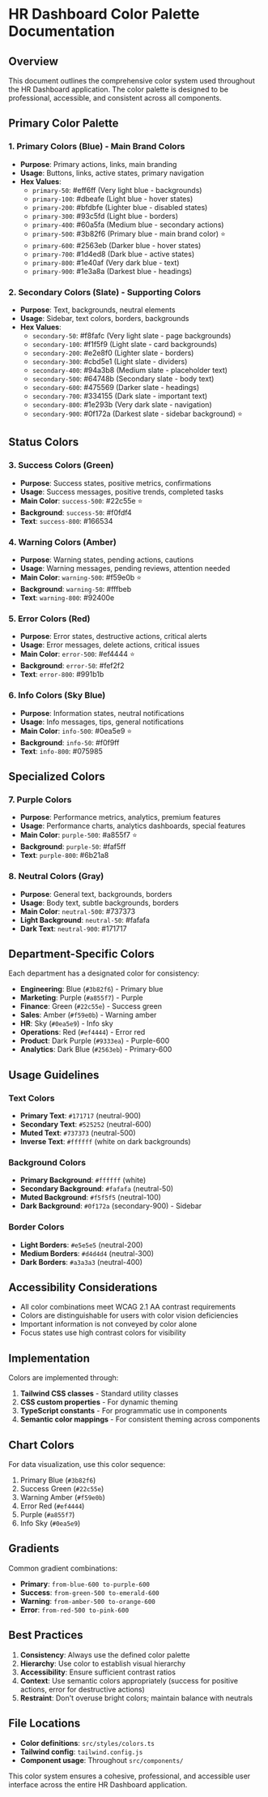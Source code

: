 # HR Dashboard Color Palette Documentation

## Overview
This document outlines the comprehensive color system used throughout the HR Dashboard application. The color palette is designed to be professional, accessible, and consistent across all components.

## Primary Color Palette

### 1. Primary Colors (Blue) - Main Brand Colors
- **Purpose**: Primary actions, links, main branding
- **Usage**: Buttons, links, active states, primary navigation
- **Hex Values**:
  - `primary-50`: #eff6ff (Very light blue - backgrounds)
  - `primary-100`: #dbeafe (Light blue - hover states)
  - `primary-200`: #bfdbfe (Lighter blue - disabled states)
  - `primary-300`: #93c5fd (Light blue - borders)
  - `primary-400`: #60a5fa (Medium blue - secondary actions)
  - `primary-500`: #3b82f6 (Primary blue - main brand color) ⭐
  - `primary-600`: #2563eb (Darker blue - hover states)
  - `primary-700`: #1d4ed8 (Dark blue - active states)
  - `primary-800`: #1e40af (Very dark blue - text)
  - `primary-900`: #1e3a8a (Darkest blue - headings)

### 2. Secondary Colors (Slate) - Supporting Colors
- **Purpose**: Text, backgrounds, neutral elements
- **Usage**: Sidebar, text colors, borders, backgrounds
- **Hex Values**:
  - `secondary-50`: #f8fafc (Very light slate - page backgrounds)
  - `secondary-100`: #f1f5f9 (Light slate - card backgrounds)
  - `secondary-200`: #e2e8f0 (Lighter slate - borders)
  - `secondary-300`: #cbd5e1 (Light slate - dividers)
  - `secondary-400`: #94a3b8 (Medium slate - placeholder text)
  - `secondary-500`: #64748b (Secondary slate - body text)
  - `secondary-600`: #475569 (Darker slate - headings)
  - `secondary-700`: #334155 (Dark slate - important text)
  - `secondary-800`: #1e293b (Very dark slate - navigation)
  - `secondary-900`: #0f172a (Darkest slate - sidebar background) ⭐

## Status Colors

### 3. Success Colors (Green)
- **Purpose**: Success states, positive metrics, confirmations
- **Usage**: Success messages, positive trends, completed tasks
- **Main Color**: `success-500`: #22c55e ⭐
- **Background**: `success-50`: #f0fdf4
- **Text**: `success-800`: #166534

### 4. Warning Colors (Amber)
- **Purpose**: Warning states, pending actions, cautions
- **Usage**: Warning messages, pending reviews, attention needed
- **Main Color**: `warning-500`: #f59e0b ⭐
- **Background**: `warning-50`: #fffbeb
- **Text**: `warning-800`: #92400e

### 5. Error Colors (Red)
- **Purpose**: Error states, destructive actions, critical alerts
- **Usage**: Error messages, delete actions, critical issues
- **Main Color**: `error-500`: #ef4444 ⭐
- **Background**: `error-50`: #fef2f2
- **Text**: `error-800`: #991b1b

### 6. Info Colors (Sky Blue)
- **Purpose**: Information states, neutral notifications
- **Usage**: Info messages, tips, general notifications
- **Main Color**: `info-500`: #0ea5e9 ⭐
- **Background**: `info-50`: #f0f9ff
- **Text**: `info-800`: #075985

## Specialized Colors

### 7. Purple Colors
- **Purpose**: Performance metrics, analytics, premium features
- **Usage**: Performance charts, analytics dashboards, special features
- **Main Color**: `purple-500`: #a855f7 ⭐
- **Background**: `purple-50`: #faf5ff
- **Text**: `purple-800`: #6b21a8

### 8. Neutral Colors (Gray)
- **Purpose**: General text, backgrounds, borders
- **Usage**: Body text, subtle backgrounds, borders
- **Main Color**: `neutral-500`: #737373
- **Light Background**: `neutral-50`: #fafafa
- **Dark Text**: `neutral-900`: #171717

## Department-Specific Colors

Each department has a designated color for consistency:

- **Engineering**: Blue (`#3b82f6`) - Primary blue
- **Marketing**: Purple (`#a855f7`) - Purple
- **Finance**: Green (`#22c55e`) - Success green
- **Sales**: Amber (`#f59e0b`) - Warning amber
- **HR**: Sky (`#0ea5e9`) - Info sky
- **Operations**: Red (`#ef4444`) - Error red
- **Product**: Dark Purple (`#9333ea`) - Purple-600
- **Analytics**: Dark Blue (`#2563eb`) - Primary-600

## Usage Guidelines

### Text Colors
- **Primary Text**: `#171717` (neutral-900)
- **Secondary Text**: `#525252` (neutral-600)
- **Muted Text**: `#737373` (neutral-500)
- **Inverse Text**: `#ffffff` (white on dark backgrounds)

### Background Colors
- **Primary Background**: `#ffffff` (white)
- **Secondary Background**: `#fafafa` (neutral-50)
- **Muted Background**: `#f5f5f5` (neutral-100)
- **Dark Background**: `#0f172a` (secondary-900) - Sidebar

### Border Colors
- **Light Borders**: `#e5e5e5` (neutral-200)
- **Medium Borders**: `#d4d4d4` (neutral-300)
- **Dark Borders**: `#a3a3a3` (neutral-400)

## Accessibility Considerations

- All color combinations meet WCAG 2.1 AA contrast requirements
- Colors are distinguishable for users with color vision deficiencies
- Important information is not conveyed by color alone
- Focus states use high contrast colors for visibility

## Implementation

Colors are implemented through:
1. **Tailwind CSS classes** - Standard utility classes
2. **CSS custom properties** - For dynamic theming
3. **TypeScript constants** - For programmatic use in components
4. **Semantic color mappings** - For consistent theming across components

## Chart Colors

For data visualization, use this color sequence:
1. Primary Blue (`#3b82f6`)
2. Success Green (`#22c55e`)
3. Warning Amber (`#f59e0b`)
4. Error Red (`#ef4444`)
5. Purple (`#a855f7`)
6. Info Sky (`#0ea5e9`)

## Gradients

Common gradient combinations:
- **Primary**: `from-blue-600 to-purple-600`
- **Success**: `from-green-500 to-emerald-600`
- **Warning**: `from-amber-500 to-orange-600`
- **Error**: `from-red-500 to-pink-600`

## Best Practices

1. **Consistency**: Always use the defined color palette
2. **Hierarchy**: Use color to establish visual hierarchy
3. **Accessibility**: Ensure sufficient contrast ratios
4. **Context**: Use semantic colors appropriately (success for positive actions, error for destructive actions)
5. **Restraint**: Don't overuse bright colors; maintain balance with neutrals

## File Locations

- **Color definitions**: `src/styles/colors.ts`
- **Tailwind config**: `tailwind.config.js`
- **Component usage**: Throughout `src/components/`

This color system ensures a cohesive, professional, and accessible user interface across the entire HR Dashboard application.